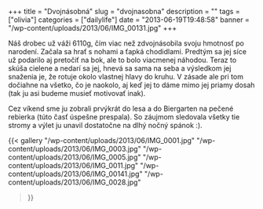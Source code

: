 +++
title = "Dvojnásobná"
slug = "dvojnasobna"
description = ""
tags = ["olivia"]
categories = ["dailylife"]
date = "2013-06-19T19:48:58"
banner = "/wp-content/uploads/2013/06/IMG_00131.jpg"
+++

Náš drobec už váži 6110g, čím viac než zdvojnásobila svoju hmotnosť po narodení. Začala sa hrať s nohami a ťapká chodidlami. Predtým sa jej síce už podarilo aj pretočiť na bok, ale
to bolo viacmenej náhodou. Teraz to skúša cielene a nedarí sa jej, hnevá sa sama na seba a
výsledkom jej snaženia je, že rotuje okolo vlastnej hlavy do kruhu. V zásade ale pri tom dočiahne
na všetko, čo je naokolo, aj keď jej to dáme mimo jej priamy dosah (tak ju asi budeme musieť
motivovať inak).

Cez víkend sme ju zobrali prvýkrát do lesa a do Biergarten na pečené rebierka (túto časť úspešne
prespala). So záujmom sledovala všetky tie stromy a výlet ju unavil dostatočne na dlhý nočný spánok
:).

{{< gallery
    "/wp-content/uploads/2013/06/IMG_0001.jpg"
    "/wp-content/uploads/2013/06/IMG_0003.jpg"
    "/wp-content/uploads/2013/06/IMG_0005.jpg"
    "/wp-content/uploads/2013/06/IMG_0011.jpg"
    "/wp-content/uploads/2013/06/IMG_00141.jpg"
    "/wp-content/uploads/2013/06/IMG_0028.jpg"
>}}
